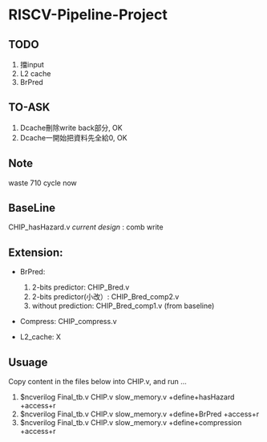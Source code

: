 # RISCV-Pipeline-Project

## TODO
1. 擋input
2. L2 cache
3. BrPred

## TO-ASK
1. Dcache刪除write back部分, OK
2. Dcache一開始把資料先全給0, OK

## Note
waste 710 cycle now

## BaseLine
  CHIP_hasHazard.v
  *current design* : comb write
  
## Extension:

* BrPred:
  1. 2-bits predictor: CHIP_Bred.v
  2. 2-bits predictor(小改）:  CHIP_Bred_comp2.v 
  3. without prediction: CHIP_Bred_comp1.v (from baseline)

* Compress: 
  CHIP_compress.v

* L2_cache:
  X


## Usuage 
Copy content in the files below into CHIP.v, and run ...
1. $ncverilog Final_tb.v CHIP.v slow_memory.v +define+hasHazard +access+r
2. $ncverilog Final_tb.v CHIP.v slow_memory.v +define+BrPred +access+r
3. $ncverilog Final_tb.v CHIP.v slow_memory.v +define+compression +access+r 
